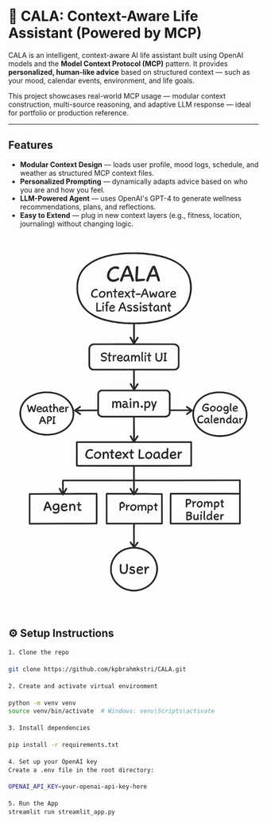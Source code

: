# 🤖 CALA: Context-Aware Life Assistant (Powered by MCP)

CALA is an intelligent, context-aware AI life assistant built using OpenAI models and the **Model Context Protocol (MCP)** pattern. It provides **personalized, human-like advice** based on structured context — such as your mood, calendar events, environment, and life goals.

This project showcases real-world MCP usage — modular context construction, multi-source reasoning, and adaptive LLM response — ideal for portfolio or production reference.

---

##  Features

-  **Modular Context Design** — loads user profile, mood logs, schedule, and weather as structured MCP context files.
-  **Personalized Prompting** — dynamically adapts advice based on who you are and how you feel.
-  **LLM-Powered Agent** — uses OpenAI's GPT-4 to generate wellness recommendations, plans, and reflections.
-  **Easy to Extend** — plug in new context layers (e.g., fitness, location, journaling) without changing logic.

  ![CALA Architecture](CALA_architecture.png)


## ⚙️ Setup Instructions

```bash
1. Clone the repo

git clone https://github.com/kpbrahmkstri/CALA.git

2. Create and activate virtual environment

python -m venv venv
source venv/bin/activate  # Windows: venv\Scripts\activate

3. Install dependencies

pip install -r requirements.txt

4. Set up your OpenAI key
Create a .env file in the root directory:

OPENAI_API_KEY=your-openai-api-key-here

5. Run the App
streamlit run streamlit_app.py


